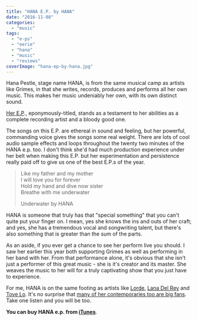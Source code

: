 ```yaml
---
title: "HANA E.P. by HANA"
date: "2016-11-08"
categories: 
  - "music"
tags: 
  - "e-ps"
  - "eerie"
  - "hana"
  - "music"
  - "reviews"
coverImage: "hana-ep-by-hana.jpg"
---
```


Hana Pestle, stage name HANA, is from the same musical camp as artists like Grimes, in that she writes, records, produces and performs all her own music. This makes her music undeniably her own, with its own distinct sound.

[Her E.P](https://itunes.apple.com/gb/album/hana-ep/id1084326251)., eponymously-titled, stands as a testament to her abilities as a complete recording artist and a bloody good one.

The songs on this E.P. are ethereal in sound and feeling, but her powerful, commanding voice gives the songs some real weight. There are lots of cool audio sample effects and loops throughout the twenty two minutes of the HANA e.p. too. I don't think she'd had much production experience under her belt when making this E.P. but her experimentation and persistence really paid off to give us one of the best E.P.s of the year.

> Like my father and my mother  
> I will love you for forever  
> Hold my hand and dive now sister  
> Breathe with me underwater
> 
> Underwater by HANA

HANA is someone that truly has that "special something" that you can't quite put your finger on. I mean, yes she knows the ins and outs of her craft; and yes, she has a tremendous vocal and songwriting talent, but there's also something that is greater than the sum of the parts.

As an aside, if you ever get a chance to see her perform live you should. I saw her earlier this year both supporting Grimes as well as performing in her band with her. From that performance alone, it's obvious that she isn't just a performer of this great music - she is it's creator and its master. She weaves the music to her will for a truly captivating show that you just have to experience.

For me, HANA is on the same footing as artists like [Lorde](/2017/07/04/melodrama-lorde/), [Lana Del Rey](/2015/12/07/honeymoon-by-lana-del-rey/) and [Tove Lo](/2016/11/07/lady-wood-by-tove-lo/). It's no surprise that [many of her contemporaries too are big fans](http://www.mtv.com/news/2159175/hana-lorde-lana-del-rey-clay-grimes/). Take one listen and you will be too.

**You can buy HANA e.p. from [iTunes](https://itunes.apple.com/gb/album/hana-ep/id1084326251)**.
